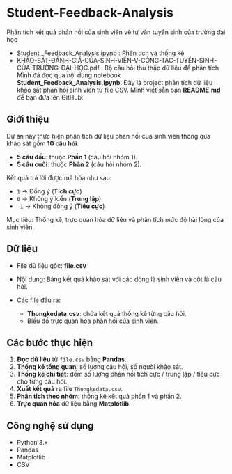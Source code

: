 # Student-Feedback-Analysis
Phân tích kết quả phản hồi của sinh viên về tư vấn tuyển sinh của trường đại học
- Student _Feedback_Analysis.ipynb : Phân tích và thống kê
- KHẢO-SÁT-ĐÁNH-GIÁ-CỦA-SINH-VIÊN-V-CÔNG-TÁC-TUYỂN-SINH-CỦA-TRƯỜNG-ĐẠI-HỌC.pdf : Bộ câu hỏi thu thập dữ liệu để phân tích
Mình đã đọc qua nội dung notebook **Student_Feedback_Analysis.ipynb**. Đây là project phân tích dữ liệu khảo sát phản hồi sinh viên từ file CSV. Mình viết sẵn bản **README.md** để bạn đưa lên GitHub:

## Giới thiệu

Dự án này thực hiện phân tích dữ liệu phản hồi của sinh viên thông qua khảo sát gồm **10 câu hỏi**:

* **5 câu đầu**: thuộc **Phần 1** (câu hỏi nhóm 1).
* **5 câu cuối**: thuộc **Phần 2** (câu hỏi nhóm 2).

Kết quả trả lời được mã hóa như sau:

* `1` → Đồng ý (**Tích cực**)
* `0` → Không ý kiến (**Trung lập**)
* `-1` → Không đồng ý (**Tiêu cực**)

Mục tiêu: Thống kê, trực quan hóa dữ liệu và phân tích mức độ hài lòng của sinh viên.

## Dữ liệu

* File dữ liệu gốc: **file.csv**
* Nội dung: Bảng kết quả khảo sát với các dòng là sinh viên và cột là câu hỏi.
* Các file đầu ra:

  * **Thongkedata.csv**: chứa kết quả thống kê từng câu hỏi.
  * Biểu đồ trực quan hóa phản hồi của sinh viên.

## Các bước thực hiện

1. **Đọc dữ liệu** từ `file.csv` bằng **Pandas**.
2. **Thống kê tổng quan**: số lượng câu hỏi, số người khảo sát.
3. **Thống kê chi tiết**: đếm số lượng phản hồi tích cực / trung lập / tiêu cực cho từng câu hỏi.
4. **Xuất kết quả** ra file `Thongkedata.csv`.
5. **Phân tích theo nhóm**: thống kê kết quả phần 1 và phần 2.
6. **Trực quan hóa** dữ liệu bằng **Matplotlib**.

## Công nghệ sử dụng

* Python 3.x
* Pandas
* Matplotlib
* CSV
